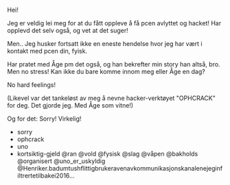 
  Hei! 

Jeg er veldig lei meg for at du fått oppleve å få pcen avlyttet og hacket! 
Har opplevd det selv også, og vet at det suger!  

Men..
Jeg husker fortsatt ikke en eneste hendelse hvor jeg har vært i kontakt med pcen din, fyisk.

Har pratet med Åge pm det også, og han bekrefter min story han altså, bro.
Men no stress! Kan ikke du bare komme innom meg eller Åge en dag?

No hard feelings!

(Likevel var det tankeløst av meg å nevne hacker-verktøyet "OPHCRACK" for deg. Det gjorde jeg. Med Åge som vitne!)

Og for det: Sorry! Virkelig!
* sorry
* ophcrack
* uno
* kortsiktig-gjeld
@ran
@vold
@fysisk
@slag
@våpen
@bakholds
@organisert
@uno_er_uskyldig
@Henriker.badumtushflittigbrukeravenavkommunikasjonskanalenejeginfiltrertetilbakei2016...

